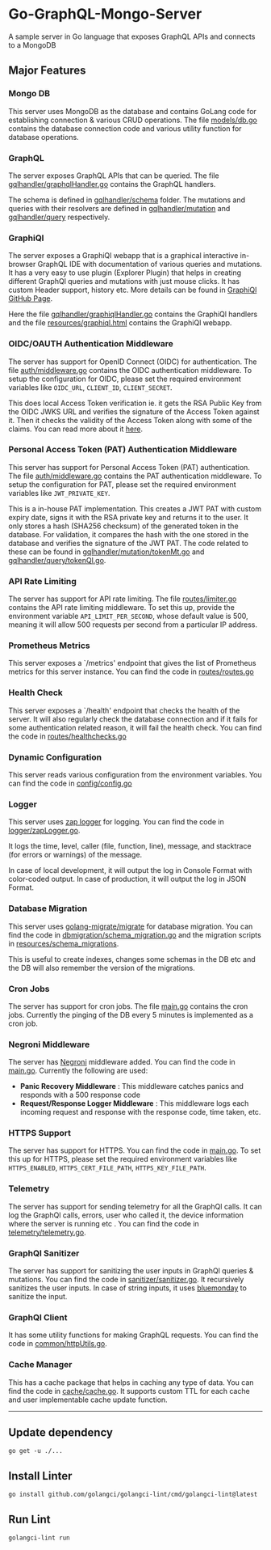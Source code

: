 # Go-GraphQL-Mongo-Server

A sample server in Go language that exposes GraphQL APIs and connects to a MongoDB

## Major Features

### Mongo DB

This server uses MongoDB as the database and contains GoLang code for establishing connection & various CRUD operations.
The file [models/db.go](./models/db.go) contains the database connection code and various utility function for database operations.

### GraphQL

The server exposes GraphQL APIs that can be queried. The file [gqlhandler/graphqlHandler.go](./gqlhandler/graphqlHandler.go) contains the GraphQL handlers.

The schema is defined in [gqlhandler/schema](./gqlhandler/schema/) folder. The mutations and queries with their resolvers are defined in [gqlhandler/mutation](./gqlhandler/mutation/) and [gqlhandler/query](./gqlhandler/query/) respectively.

### GraphiQl

The server exposes a GraphiQl webapp that is a graphical interactive in-browser GraphQL IDE with documentation of various queries and mutations. It has a very easy to use plugin (Explorer Plugin) that helps in creating different GraphQl queries and mutations with just mouse clicks. It has custom Header support, history etc. More details can be found in [GraphiQl GitHub Page](https://github.com/graphql/graphiql#graphiql).

Here the file [gqlhandler/graphiqlHandler.go](./gqlhandler/graphiqlHandler.go) contains the GraphiQl handlers and the file [resources/graphiql.html](./resources/graphiql.html) contains the GraphiQl webapp.

### OIDC/OAUTH Authentication Middleware

The server has support for OpenID Connect (OIDC) for authentication. The file [auth/middleware.go](./auth/middleware.go) contains the OIDC authentication middleware. To setup the configuration for OIDC, please set the required environment variables like `OIDC_URL`, `CLIENT_ID`, `CLIENT_SECRET`.

This does local Access Token verification ie. it gets the RSA Public Key from the OIDC JWKS URL and verifies the signature of the Access Token against it. Then it checks the validity of the Access Token along with some of the claims. You can read more about it [here](https://developer.okta.com/docs/guides/validate-id-tokens/main/#what-to-check-when-validating-an-id-token).

### Personal Access Token (PAT) Authentication Middleware

This server has support for Personal Access Token (PAT) authentication. The file [auth/middleware.go](./auth/middleware.go) contains the PAT authentication middleware. To setup the configuration for PAT, please set the required environment variables like `JWT_PRIVATE_KEY`.

This is a in-house PAT implementation. This creates a JWT PAT with custom expiry date, signs it with the RSA private key and returns it to the user. It only stores a hash (SHA256 checksum) of the generated token in the database. For validation, it compares the hash with the one stored in the database and verifies the signature of the JWT PAT. The code related to these can be found in [gqlhandler/mutation/tokenMt.go](./gqlhandler/mutation/tokenMt.go) and [gqlhandler/query/tokenQl.go](./gqlhandler/query/tokenQl.go).

### API Rate Limiting

The server has support for API rate limiting. The file [routes/limiter.go](./routes/limiter.go) contains the API rate limiting middleware. To set this up, provide the environment variable `API_LIMIT_PER_SECOND`, whose default value is 500, meaning it will allow 500 requests per second from a particular IP address.

### Prometheus Metrics

This server exposes a `/metrics' endpoint that gives the list of Prometheus metrics for this server instance. You can find the code in [routes/routes.go](./routes/routes.go)

### Health Check

This server exposes a `/health' endpoint that checks the health of the server. It will also regularly check the database connection and if it fails for some authentication related reason, it will fail the health check. You can find the code in [routes/healthchecks.go](./routes/healthchecks.go)

### Dynamic Configuration

This server reads various configuration from the environment variables. You can find the code in [config/config.go](./config/config.go)

### Logger

This server uses [zap logger](https://github.com/uber-go/zap) for logging. You can find the code in [logger/zapLogger.go](./logger/zapLogger.go).

It logs the time, level, caller (file, function, line), message, and stacktrace (for errors or warnings) of the message.

In case of local development, it will output the log in Console Format with color-coded output.
In case of production, it will output the log in JSON Format.

### Database Migration

This server uses [golang-migrate/migrate](https://github.com/golang-migrate/migrate) for database migration. You can find the code in [dbmigration/schema_migration.go](./dbmigration/schema_migration.go) and the migration scripts in [resources/schema_migrations](./resources/schema_migrations/).

This is useful to create indexes, changes some schemas in the DB etc and the DB will also remember the version of the migrations.

### Cron Jobs

The server has support for cron jobs. The file [main.go](./main.go) contains the cron jobs. Currently the pinging of the DB every 5 minutes is implemented as a cron job.

### Negroni Middleware

The server has [Negroni](https://github.com/urfave/negroni) middleware added. You can find the code in [main.go](./main.go).
Currently the following are used:

- **Panic Recovery Middleware** : This middleware catches panics and responds with a 500 response code
- **Request/Response Logger Middleware** : This middleware logs each incoming request and response with the response code, time taken, etc.

### HTTPS Support

The server has support for HTTPS. You can find the code in [main.go](./main.go). To set this up for HTTPS, please set the required environment variables like `HTTPS_ENABLED`, `HTTPS_CERT_FILE_PATH`, `HTTPS_KEY_FILE_PATH`.

### Telemetry

The server has support for sending telemetry for all the GraphQl calls. It can log the GraphQl calls, errors, user who called it, the device information where the server is running etc . You can find the code in [telemetry/telemetry.go](./telemetry/telemetry.go).

### GraphQl Sanitizer

The server has support for sanitizing the user inputs in GraphQl queries & mutations. You can find the code in [sanitizer/sanitizer.go](./common/sanitize.go). It recursively sanitizes the user inputs. In case of string inputs, it uses [bluemonday](https://github.com/microcosm-cc/bluemonday) to sanitize the input.

### GraphQl Client

It has some utility functions for making GraphQL requests. You can find the code in [common/httpUtils.go](./common/httpUtils.go).

### Cache Manager

This has a cache package that helps in caching any type of data. You can find the code in [cache/cache.go](./cache/cache.go). It supports custom TTL for each cache and user implementable cache update function.

---

## Update dependency

`go get -u ./...`

## Install Linter

`go install github.com/golangci/golangci-lint/cmd/golangci-lint@latest`

## Run Lint

`golangci-lint run`
